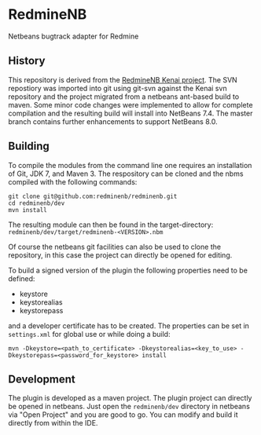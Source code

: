 RedmineNB
=========

Netbeans bugtrack adapter for Redmine

History
-------
This repository is derived from the [RedmineNB Kenai project](https://kenai.com/projects/redminenb/).  The SVN repostiory was imported into git using git-svn against the Kenai svn repository and the project migrated from a netbeans ant-based build to maven.  Some minor code changes were implemented to allow for complete compilation and the resulting build will install into NetBeans 7.4.  The master branch contains further enhancements to support NetBeans 8.0.

Building
--------
To compile the modules from the command line one requires an installation of Git, JDK 7, and Maven 3.  The respository can be cloned and the nbms compiled with the following commands:
 
```
git clone git@github.com:redminenb/redminenb.git
cd redminenb/dev
mvn install
```

The resulting module can then be found in the target-directory: `redminenb/dev/target/redminenb-<VERSION>.nbm`

Of course the netbeans git facilities can also be used to clone the repository, in this case the project can directly be opened for editing.

To build a signed version of the plugin the following properties need to be defined:

* keystore
* keystorealias
* keystorepass

and a developer certificate has to be created. The properties can be set in `settings.xml` for global use or while doing a build:

```
mvn -Dkeystore=<path_to_certificate> -Dkeystorealias=<key_to_use> -Dkeystorepass=<password_for_keystore> install
```

Development
-----------

The plugin is developed as a maven project. The plugin project can directly be opened in netbeans. Just open the `redminenb/dev` directory in netbeans via "Open Project" and you are good to go. You can modify and build it directly from within the IDE.
